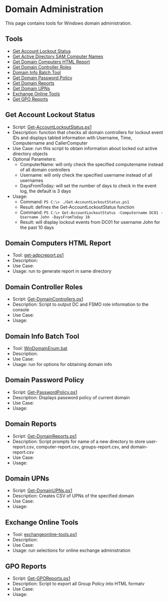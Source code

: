 # Domain Administration

This page contains tools for Windows domain administration.

## Tools
- [Get Account Lockout Status](#account-lockout-status)
- [Get Active Directory SAM Computer Names](#active-directory-sam-computer-names)
- [Get Domain Computers HTML Report](#domain-computers-html-report)
- [Get Domain Controller Roles](#domain-controller-roles)
- [Domain Info Batch Tool](#domain-info-batch-tool)
- [Get Domain Password Policy](#domain-password-policy)
- [Get Domain Reports](#domain-reports)
- [Get Domain UPNs](#domain-upns)
- [Exchange Online Tools](#exchange-online-tools)
- [Get GPO Reports](#gpo-reports)

## Get Account Lockout Status
- Script: [Get-AccountLockoutStatus.ps1](/tools/domain/Get-AccountLockoutStatus.ps1)
- Description: function that checks all domain controllers for lockout event IDs and displays tabled information with Username, Time, Computername and CallerComputer
- Use Case: run this script to obtain information about locked out active directory objects
- Optional Parameters:
  - ComputerName: will only check the specified computername instead of all domain controllers
  - Username: will only check the specified username instead of all usernames
  - DaysFromToday: will set the number of days to check in the event log, the default is 3 days
- Usage:
  - Command: `PS C:\> ./Get-AccountLockoutStatus.ps1`
  - Result: defines the Get-AccountLockoutStatus function 
  - Command: `PS C:\> Get-AccountLockoutStatus -Computername DC01 -Username John -DaysFromToday 10`
  - Result: will display lockout events from DC01 for username John for the past 10 days

## Domain Computers HTML Report
 - Tool: [get-adpcreport.ps1](/tools/domain/Get-ADPCReport.ps1)
 - Description: 
 - Use Case: 
 - Usage: run to generate report in same directory

## Domain Controller Roles
- Script: [Get-DomainControllers.ps1](/tools/domain/Get-DomainControllers.ps1)
- Description: Script to output DC and FSMO role information to the console
- Use Case:
- Usage: 

## Domain Info Batch Tool
- Tool: [WinDomainEnum.bat](/tools/domain/WinDomainEnum.bat)
- Description: 
- Use Case: 
- Usage: run for options for obtaining domain info

## Domain Password Policy
- Script: [Get-PasswordPolicy.ps1](/tools/domain/Get-PasswordPolicy.ps1)
- Description: Displays password policy of current domain
- Use Case:
- Usage: 

## Domain Reports
- Script: [Get-DomainReports.ps1](/tools/domain/Get-DomainReports.ps1)
- Description: Script prompts for name of a new directory to store user-report.csv, computer-report.csv, groups-report.csv, and domain-report.csv
- Use Case:
- Usage: 

## Domain UPNs
- Script: [Get-DomainUPNs.ps1](/tools/domain/Get-DomainUPNs.ps1)
- Description: Creates CSV of UPNs of the specified domain
- Use Case:
- Usage: 

## Exchange Online Tools
- Tool: [exchangeonline-tools.ps1](/tools/domain/ExchangeOnline-Tools.ps1)
 - Description: 
 - Use Case:
- Usage: run selections for online exchange administration

## GPO Reports
- Script: [Get-GPOReports.ps1](/tools/domain/Get-GPOReports.ps1)
- Description: Script to export all Group Policy into HTML formatv
- Use Case:
- Usage: 


